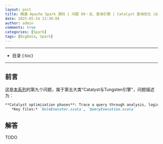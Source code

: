 ```yaml
---
layout: post
title: 精通 Apache Spark 源码 | 问题 09・五、查询引擎 | Catalyst 查询优化（从分析到物理计划的全流程）
date: 2025-05-24 13:39:04
author: admin
comments: true
categories: [Spark]
tags: [BigData, Spark]
---
```


<!-- more -->

---

* 目录
{:toc}
---

## 前言

这是[本系列](../master-in-apache-spark-with-source-code-00)的第九个问题，属于第五大类"Catalyst与Tungsten引擎"，问题描述为：

```markdown
**Catalyst optimization phases**: Trace a query through analysis, logical optimization (e.g., predicate pushdown), physical planning, and code generation.  
   *Key files:* `RuleExecutor.scala`, `QueryExecution.scala`
```

## 解答

TODO